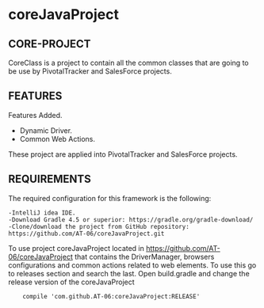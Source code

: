 # coreJavaProject

CORE-PROJECT
-----------
CoreClass is a project to contain all the common classes that are going to be use by PivotalTracker
and SalesForce projects.

FEATURES
--------

Features Added.

- Dynamic Driver.
- Common Web Actions.

These project are applied into PivotalTracker
and SalesForce projects.

REQUIREMENTS
-----------------------------------

The required configuration for this framework is the following:

    -IntelliJ idea IDE.
    -Download Gradle 4.5 or superior: https://gradle.org/gradle-download/
    -Clone/download the project from GitHub repository: https://github.com/AT-06/coreJavaProject.git


To use project coreJavaProject located in https://github.com/AT-06/coreJavaProject that contains the DriverManager,
browsers configurations and common actions related to web elements.
To use this go to releases section and search the last.
Open build.gradle and change the release version of the coreJavaProject

        compile 'com.github.AT-06:coreJavaProject:RELEASE'
